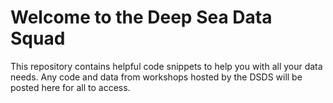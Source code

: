 # Welcome to the Deep Sea Data Squad

This repository contains helpful code snippets to help you with all your data needs. Any code and data from workshops hosted by the DSDS will be posted here for all to access. 